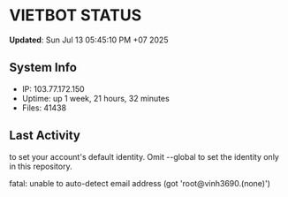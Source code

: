 # VIETBOT STATUS
**Updated**: Sun Jul 13 05:45:10 PM +07 2025

## System Info
- IP: 103.77.172.150
- Uptime: up 1 week, 21 hours, 32 minutes
- Files: 41438

## Last Activity

to set your account's default identity.
Omit --global to set the identity only in this repository.

fatal: unable to auto-detect email address (got 'root@vinh3690.(none)')
